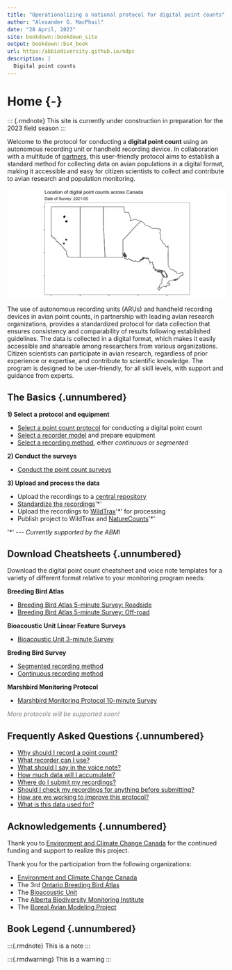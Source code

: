 ```yaml
--- 
title: "Operationalizing a national protocol for digital point counts"
author: "Alexander G. MacPhail"
date: "28 April, 2023"
site: bookdown::bookdown_site
output: bookdown::bs4_book
url: https:/abbiodiversity.github.io/ndpc
description: |
  Digital point counts
---
```




# Home {-}

::: {.rmdnote}
This site is currently under construction in preparation for the 2023 field season
:::

Welcome to the protocol for conducting a **digital point count** using an autonomous recording unit or handheld recording device. In collaboration with a multitude of [partners](#acknowledgements), this user-friendly protocol aims to establish a standard method for collecting data on avian populations in a digital format, making it accessible and easy for citizen scientists to collect and contribute to avian research and population monitoring.



![](./images/map.gif)

The use of autonomous recording units (ARUs) and handheld recording devices in avian point counts, in partnership with leading avian research organizations, provides a standardized protocol for data collection that ensures consistency and comparability of results following established guidelines. The data is collected in a digital format, which makes it easily accessible and shareable among researchers from various organizations. Citizen scientists can participate in avian research, regardless of prior experience or expertise, and contribute to scientific knowledge. The program is designed to be user-friendly, for all skill levels, with support and guidance from experts.

## The Basics {.unnumbered}

**1) Select a protocol and equipment**

- [Select a point count protocol](#download-cheatsheets) for conducting a digital point count
- [Select a recorder model](#selecting-a-recorder) and prepare equipment
- [Select a recording method](), either *continuous* or *segmented*

**2) Conduct the surveys**

- [Conduct the point count surveys](#conducting-the-survey)

**3) Upload and process the data**

- Upload the recordings to a [central repository](#data-submission)
- [Standardize the recordings](#speech-to-text)'*'
- Upload the recordings to [WildTrax](https://www.wildtrax.ca)'*' for processing
- Publish project to WildTrax and [NatureCounts](#canavian)'*'

'\*' --- *Currently supported by the ABMI*

## Download Cheatsheets {.unnumbered}

Download the digital point count cheatsheet and voice note templates for a variety of different format relative to your monitoring program needs:

**Breeding Bird Atlas**

- [Breeding Bird Atlas 5-minute Survey: Roadside]()
- [Breeding Bird Atlas 5-minute Survey: Off-road]()

**Bioacoustic Unit Linear Feature Surveys**

- [Bioacoustic Unit 3-minute Survey]()

**Breding Bird Survey**

- [Segmented recording method]()
- [Continuous recording method]()
  
**Marshbird Monitoring Protocol**  

- [Marshbird Monitoring Protocol 10-minute Survey]()

<span style="color:grey;font-style:italic">More protocols will be supported soon!</span>

## Frequently Asked Questions {.unnumbered}

- [Why should I record a point count?](#introduction)
- [What recorder can I use?](#selecting-a-recorder)
- [What should I say in the voice note?](#voice-notes)
- [How much data will I accumulate?]()
- [Where do I submit my recordings?](#data-submission)
- [Should I check my recordings for anything before submitting?](#metadata-checking)
- [How are we working to improve this protocol?](#discussion)
- [What is this data used for?]()

## Acknowledgements {.unnumbered}

Thank you to [Environment and Climate Change Canada](https://www.canada.ca/en/environment-climate-change.html) for the continued funding and support to realize this project.

Thank you for the participation from the following organizations:

- [Environment and Climate Change Canada](https://www.canada.ca/en/environment-climate-change.html)
- The 3rd [Ontario Breeding Bird Atlas](https://www.birdsontario.org/)
- The [Bioacoustic Unit](http://bioacoustic.abmi.ca/)
- The [Alberta Biodiversity Monitoring Institute](https://abmi.ca/home.html) 
- The [Boreal Avian Modeling Project](https://borealbirds.ca/)

## Book Legend {.unnumbered}

:::{.rmdnote}
This is a note
:::

:::{.rmdwarning}
This is a warning
:::
